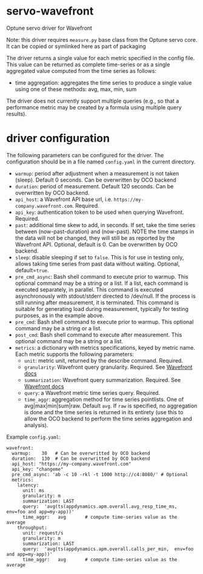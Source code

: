 # servo-wavefront
Optune servo driver for Wavefront

Note: this driver requires `measure.py` base class from the Optune servo core. It can be copied or symlinked here as part of packaging

The driver returns a single value for each metric specified in the config file. This value can be returned as complete time-series or as a single aggregated value computed from the time series as follows:

* time aggregation:  aggregates the time series to produce a single value using one of these methods:  avg, max, min, sum

The driver does not currently support multiple queries (e.g., so that a performance metric may be created by a formula using multiple query results).

# driver configuration

The following parameters can be configured for the driver. The configuration should be in a file named `config.yaml` in the current directory.

* `warmup`:  period after adjustment when a measurement is not taken (sleep). Default 0 seconds. Can be overwritten by OCO backend
* `duration`:  period of measurement.  Default 120 seconds. Can be overwritten by OCO backend.
* `api_host`: a Wavefront API base url, i.e. `https://my-company.wavefront.com`. Required.
* `api_key`: authentication token to be used when querying Wavefront. Required.
* `past`: additional time skew to add, in seconds. If set, take the time series between (now-past-duration) and (now-past). NOTE the time stamps in the data will not be changed, they will still be as reported by the Wavefront API. Optional, default is 0. Can be overwritten by OCO backend.
* `sleep`: disable sleeping if set to `false`. This is for use in testing only, allows taking time series from past data without waiting. Optional, default=`true`.
* `pre_cmd_async`:  Bash shell command to execute prior to warmup.  This optional command may be a string or a list. If a list, each command is executed separately, in parallel. This command is executed asynchronously with stdout/stderr directed to /dev/null.  If the process is still running after measurement, it is terminated.  This command is suitable for generating load during measurement, typically for testing purposes, as in the example above.
* `pre_cmd`:  Bash shell command to execute prior to warmup.  This optional command may be a string or a list.
* `post_cmd`:  Bash shell command to execute after measurement.  This optional command may be a string or a list.
* `metrics`: a dictionary with metrics specifications, keyed by metric name. Each metric supports the following parameters:
    * `unit`: metric unit, returned by the describe command. Required.
    * `granularity`: Wavefront query granularity. Required. See [Wavefront docs](https://github.com/wavefrontHQ/python-client/blob/master/docs/QueryApi.md#query_api)
    * `summarization`: Wavefront query summarization. Required. See [Wavefront docs](https://github.com/wavefrontHQ/python-client/blob/master/docs/QueryApi.md#query_api)
    * `query`: a Wavefront metric time series query. Required.
    * `time_aggr`:  aggregation method for time series pointlists. One of avg|max|min|sum|raw.  Default `avg`. If `raw` is specified, no aggregation is done and the time series is returned in its entirety (use this to allow the OCO backend to perform the time series aggregation and analysis).

Example `config.yaml`:

```
wavefront:
  warmup:    30   # Can be overwritted by OCO backend
  duration:  130  # Can be overwritted by OCO backend
  api_host: "https://my-company.wavefront.com"
  api_key: "changeme"
  pre_cmd_async: 'ab -c 10 -rkl -t 1000 http://c4:8080/' # Optional
  metrics:
    latency:
      unit: ms
      granularity: m
      summarization: LAST
      query:  'avg(ts(appdynamics.apm.overall.avg_resp_time_ms, env=foo and app=my-app))'
      time_aggr:   avg       # compute time-series value as the average
    throughput:
      unit: request/s
      granularity: m
      summarization: LAST
      query:  'avg(ts(appdynamics.apm.overall.calls_per_min,  env=foo and app=my-app))'
      time_aggr:   avg       # compute time-series value as the average

```

